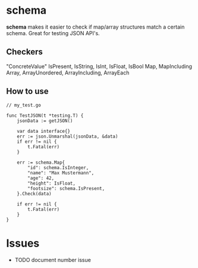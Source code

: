 # schema

**schema** makes it easier to check if map/array structures match a certain schema. Great for testing JSON API's.

## Checkers

"ConcreteValue"
IsPresent, IsString, IsInt, IsFloat, IsBool
Map, MapIncluding
Array, ArrayUnordered, ArrayIncluding, ArrayEach
 
## How to use

    // my_test.go
    
    func TestJSON(t *testing.T) {
        jsonData := getJSON()
        
        var data interface{}
        err := json.Unmarshal(jsonData, &data)
        if err != nil {
            t.Fatal(err)
        }
        
        err := schema.Map{
            "id": schema.IsInteger,
            "name": "Max Mustermann",
            "age": 42,
            "height": IsFloat,
            "footsize": schema.IsPresent,
        }.Check(data)
        
        if err != nil {
            t.Fatal(err)
        }
    }
    
    
# Issues

- TODO document number issue